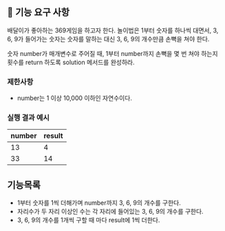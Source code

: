 ## 🚀 기능 요구 사항

배달이가 좋아하는 369게임을 하고자 한다. 놀이법은 1부터 숫자를 하나씩 대면서, 3, 6, 9가 들어가는 숫자는 숫자를 말하는 대신 3, 6, 9의 개수만큼 손뼉을 쳐야 한다.

숫자 number가 매개변수로 주어질 때, 1부터 number까지 손뼉을 몇 번 쳐야 하는지 횟수를 return 하도록 solution 메서드를 완성하라.

### 제한사항

- number는 1 이상 10,000 이하인 자연수이다.

### 실행 결과 예시

| number | result |
| --- | --- |
| 13 | 4 |
| 33 | 14 |

## 기능목록

- 1부터 숫자를 1씩 더해가며 number까지 3, 6, 9의 개수를 구한다.
- 자리수가 두 자리 이상인 수는 각 자리에 들어있는 3, 6, 9의 개수를 구한다.
- 3, 6, 9의 개수를 1개씩 구할 때 마다 result에 1씩 더한다.
